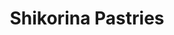 ---
title: "Shikorina Pastries"
url: /seattle/shikorina-pastries-east-union-street/
shop: Bäckerei
---